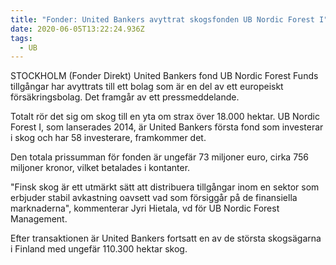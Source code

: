 ```yaml
---
title: "Fonder: United Bankers avyttrat skogsfonden UB Nordic Forest I"
date: 2020-06-05T13:22:24.936Z
tags:
  - UB
---
```

STOCKHOLM (Fonder Direkt) United Bankers fond UB Nordic Forest Funds tillgångar har avyttrats till ett bolag som är en del av ett europeiskt försäkringsbolag. Det framgår av ett pressmeddelande.

Totalt rör det sig om skog till en yta om strax över 18.000 hektar. UB Nordic Forest I, som lanserades 2014, är United Bankers första fond som investerar i skog och har 58 investerare, framkommer det.

Den totala prissumman för fonden är ungefär 73 miljoner euro, cirka 756 miljoner kronor, vilket betalades i kontanter.

"Finsk skog är ett utmärkt sätt att distribuera tillgångar inom en sektor som erbjuder stabil avkastning oavsett vad som försiggår på de finansiella marknaderna", kommenterar Jyri Hietala, vd för UB Nordic Forest Management.

Efter transaktionen är United Bankers fortsatt en av de största skogsägarna i Finland med ungefär 110.300 hektar skog.